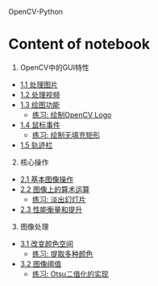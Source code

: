 OpenCV-Python

# Content of notebook

1. OpenCV中的GUI特性
- [1.1 处理图片](https://github.com/jerry729/learnOpenCV/blob/main/GUI%20features/picture.ipynb)
- [1.2 处理视频](https://github.com/jerry729/learnOpenCV/blob/main/GUI%20features/video.ipynb)
- [1.3 绘图功能](https://github.com/jerry729/learnOpenCV/blob/main/GUI%20features/paint.ipynb)
    - [练习: 绘制OpenCV Logo](https://github.com/jerry729/learnOpenCV/blob/main/GUI%20features/opencvLogo.ipynb)
- [1.4 鼠标事件](https://github.com/jerry729/learnOpenCV/blob/main/GUI%20features/mouse.ipynb)
    - [练习: 绘制无填充矩形](https://github.com/jerry729/learnOpenCV/blob/main/GUI%20features/hollow_rec.py)
- [1.5 轨迹栏](https://github.com/jerry729/learnOpenCV/blob/main/GUI%20features/trackbar.ipynb)

2. 核心操作
- [2.1 基本图像操作](https://github.com/jerry729/learnOpenCV/blob/main/coreOperation/basic.ipynb)
- [2.2 图像上的算术运算](https://github.com/jerry729/learnOpenCV/blob/main/coreOperation/arithmetic.ipynb)
    - [练习: 淡出幻灯片](https://github.com/jerry729/learnOpenCV/blob/main/coreOperation/slides.ipynb)
- [2.3 性能衡量和提升](https://github.com/jerry729/learnOpenCV/blob/main/coreOperation/evaluate.ipynb)

3. 图像处理
- [3.1 改变颜色空间](https://github.com/jerry729/learnOpenCV/blob/main/imageProcessing/cvtcolor.ipynb)
    - [练习: 提取多种颜色](https://github.com/jerry729/learnOpenCV/blob/main/imageProcessing/track3colors.ipynb)
- [3.2 图像阈值](https://github.com/jerry729/learnOpenCV/blob/main/imageProcessing/threshold.ipynb)
    - [练习: Otsu二值化的实现](https://github.com/jerry729/learnOpenCV/blob/main/imageProcessing/otsuBinarization.py)